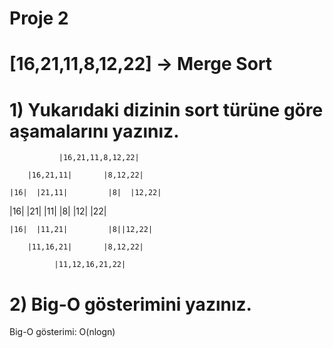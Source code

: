 # Proje 2
# [16,21,11,8,12,22] -> Merge Sort
# 1) Yukarıdaki dizinin sort türüne göre aşamalarını yazınız.

	           |16,21,11,8,12,22|
			
        |16,21,11|       |8,12,22|
		
    |16|  |21,11|         |8|  |12,22|
	
|16|  |21|  |11|            |8|  |12|  |22|

    |16|  |11,21|         |8||12,22|
	
        |11,16,21|       |8,12,22|
		
              |11,12,16,21,22|


# 2) Big-O gösterimini yazınız.
  Big-O gösterimi: O(nlogn)
